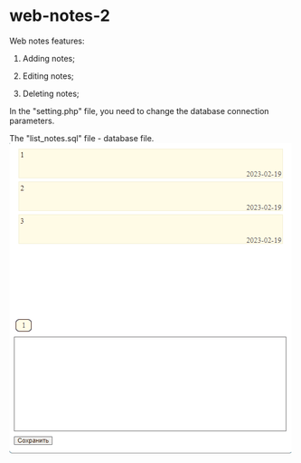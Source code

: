 # web-notes-2
Web notes features:

1. Adding notes;

2. Editing notes;

3. Deleting notes;

In the "setting.php" file, you need to change the database connection parameters.

The "list_notes.sql" file - database file.
![](web-notes.gif)
